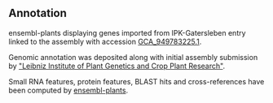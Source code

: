 **Annotation**
----------

ensembl-plants displaying genes imported from IPK-Gatersleben entry linked to the assembly with accession [GCA\_949783225.1](http://www.ebi.ac.uk/ena/data/view/GCA_949783225.1).

Genomic annotation was deposited along with initial assembly submission by ["Leibniz Institute of Plant Genetics and Crop Plant Research"](https://www.ipk-gatersleben.de/en/).

Small RNA features, protein features, BLAST hits and cross-references have been
computed by [ensembl-plants](https://plants.ensembl.org/info/genome/annotation/index.html).

